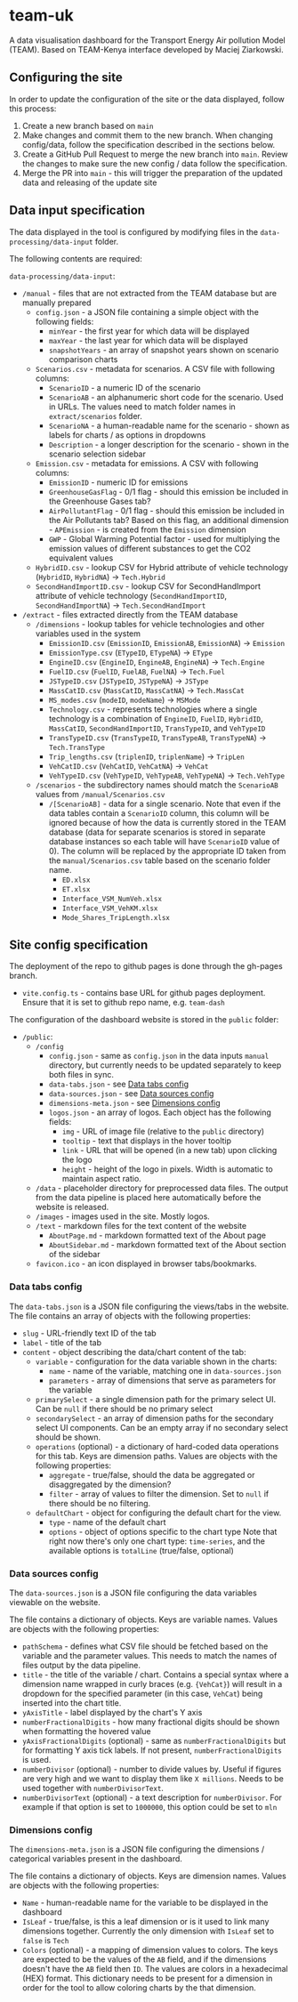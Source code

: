 # team-uk

A data visualisation dashboard for the Transport Energy Air pollution Model (TEAM). Based on TEAM-Kenya interface developed by Maciej Ziarkowski.

## Configuring the site

In order to update the configuration of the site or the data displayed, follow this process:

1. Create a new branch based on `main`
2. Make changes and commit them to the new branch. When changing config/data, follow the specification described in the sections below.
3. Create a GitHub Pull Request to merge the new branch into `main`. Review the changes to make sure the new config / data follow the specification.
4. Merge the PR into `main` - this will trigger the preparation of the updated data and releasing of the update site

## Data input specification

The data displayed in the tool is configured by modifying files in the `data-processing/data-input` folder.

The following contents are required:

`data-processing/data-input`:

- `/manual` - files that are not extracted from the TEAM database but are manually prepared
  - `config.json` - a JSON file containing a simple object with the following fields:
    - `minYear` - the first year for which data will be displayed
    - `maxYear` - the last year for which data will be displayed
    - `snapshotYears` - an array of snapshot years shown on scenario comparison charts
  - `Scenarios.csv` - metadata for scenarios. A CSV file with following columns:
    - `ScenarioID` - a numeric ID of the scenario
    - `ScenarioAB` - an alphanumeric short code for the scenario. Used in URLs. The values need to match folder names in `extract/scenarios` folder.
    - `ScenarioNA` - a human-readable name for the scenario - shown as labels for charts / as options in dropdowns
    - `Description` - a longer description for the scenario - shown in the scenario selection sidebar
  - `Emission.csv` - metadata for emissions. A CSV with following columns:
    - `EmissionID` - numeric ID for emissions
    - `GreenhouseGasFlag` - 0/1 flag - should this emission be included in the Greenhouse Gases tab?
    - `AirPollutantFlag` - 0/1 flag - should this emission be included in the Air Pollutants tab? Based on this flag, an additional dimension - `APEmission` - is created from the `Emission` dimension
    - `GWP` - Global Warming Potential factor - used for multiplying the emission values of different substances to get the CO2 equivalent values
  - `HybridID.csv` - lookup CSV for Hybrid attribute of vehicle technology (`HybridID`, `HybridNA`) -> `Tech.Hybrid`
  - `SecondHandImportID.csv` - lookup CSV for SecondHandImport attribute of vehicle technology (`SecondHandImportID`, `SecondHandImportNA`) -> `Tech.SecondHandImport`
- `/extract` - files extracted directly from the TEAM database
  - `/dimensions` - lookup tables for vehicle technologies and other variables used in the system
    - `EmissionID.csv` (`EmissionID`, `EmissionAB`, `EmissionNA`) -> `Emission`
    - `EmissionType.csv` (`ETypeID`, `ETypeNA`) -> `EType`
    - `EngineID.csv` (`EngineID`, `EngineAB`, `EngineNA`) -> `Tech.Engine`
    - `FuelID.csv` (`FuelID`, `FuelAB`, `FuelNA`) -> `Tech.Fuel`
    - `JSTypeID.csv` (`JSTypeID`, `JSTypeNA`) -> `JSType`
    - `MassCatID.csv` (`MassCatID`, `MassCatNA`) -> `Tech.MassCat`
    - `MS_modes.csv` (`modeID`, `modeName`) -> `MSMode`
    - `Technology.csv` - represents technologies where a single technology is a combination of `EngineID`, `FuelID`, `HybridID`, `MassCatID`, `SecondHandImportID`, `TransTypeID`, and `VehTypeID`
    - `TransTypeID.csv` (`TransTypeID`, `TransTypeAB`, `TransTypeNA`) -> `Tech.TransType`
    - `Trip_lengths.csv` (`triplenID`, `triplenName`) -> `TripLen`
    - `VehCatID.csv` (`VehCatID`, `VehCatNA`) -> `VehCat`
    - `VehTypeID.csv` (`VehTypeID`, `VehTypeAB`, `VehTypeNA`) -> `Tech.VehType`
  - `/scenarios` - the subdirectory names should match the `ScenarioAB` values from `/manual/Scenarios.csv`
    - `/[ScenarioAB]` - data for a single scenario. Note that even if the data tables contain a `ScenarioID` column, this column will be ignored because of how the data is currently stored in the TEAM database (data for separate scenarios is stored in separate database instances so each table will have `ScenarioID` value of 0). The column will be replaced by the appropriate ID taken from the `manual/Scenarios.csv` table based on the scenario folder name.
      - `ED.xlsx`
      - `ET.xlsx`
      - `Interface_VSM_NumVeh.xlsx`
      - `Interface_VSM_VehKM.xlsx`
      - `Mode_Shares_TripLength.xlsx`

## Site config specification

The deployment of the repo to github pages is done through the gh-pages branch.
- `vite.config.ts` - contains base URL for github pages deployment. Ensure that it is set to github repo name, e.g. `team-dash`

The configuration of the dashboard website is stored in the `public` folder:

- `/public`:
  - `/config`
    - `config.json` - same as `config.json` in the data inputs `manual` directory, but currently needs to be updated separately to keep both files in sync.
    - `data-tabs.json` - see [Data tabs config](#data-tabs-config)
    - `data-sources.json` - see [Data sources config](#data-sources-config)
    - `dimensions-meta.json` - see [Dimensions config](#dimensions-config)
    - `logos.json` - an array of logos. Each object has the following fields:
      - `img` - URL of image file (relative to the `public` directory)
      - `tooltip` - text that displays in the hover tooltip
      - `link` - URL that will be opened (in a new tab) upon clicking the logo
      - `height` - height of the logo in pixels. Width is automatic to maintain aspect ratio.
  - `/data` - placeholder directory for preprocessed data files. The output from the data pipeline is placed here automatically before the website is released.
  - `/images` - images used in the site. Mostly logos.
  - `/text` - markdown files for the text content of the website
    - `AboutPage.md` - markdown formatted text of the About page
    - `AboutSidebar.md` - markdown formatted text of the About section of the sidebar
  - `favicon.ico` - an icon displayed in browser tabs/bookmarks.

### Data tabs config

The `data-tabs.json` is a JSON file configuring the views/tabs in the website.
The file contains an array of objects with the following properties:

- `slug` - URL-friendly text ID of the tab
- `label` - title of the tab
- `content` - object describing the data/chart content of the tab:
  - `variable` - configuration for the data variable shown in the charts:
    - `name` - name of the variable, matching one in `data-sources.json`
    - `parameters` - array of dimensions that serve as parameters for the variable
  - `primarySelect` - a single dimension path for the primary select UI. Can be `null` if there should be no primary select
  - `secondarySelect` - an array of dimension paths for the secondary select UI components. Can be an empty array if no secondary select should be shown.
  - `operations` (optional) - a dictionary of hard-coded data operations for this tab. Keys are dimension paths. Values are objects with the following properties:
    - `aggregate` - true/false, should the data be aggregated or disaggregated by the dimension?
    - `filter` - array of values to filter the dimension. Set to `null` if there should be no filtering.
  - `defaultChart` - object for configuring the default chart for the view.
    - `type` - name of the default chart
    - `options` - object of options specific to the chart type
      Note that right now there's only one chart type: `time-series`, and the available options is `totalLine` (true/false, optional)

### Data sources config

The `data-sources.json` is a JSON file configuring the data variables viewable on the website.

The file contains a dictionary of objects. Keys are variable names. Values are objects with the following properties:

- `pathSchema` - defines what CSV file should be fetched based on the variable and the parameter values. This needs to match the names of files output by the data pipeline.
- `title` - the title of the variable / chart. Contains a special syntax where a dimension name wrapped in curly braces (e.g. `{VehCat}`) will result in a dropdown for the specified parameter (in this case, `VehCat`) being inserted into the chart title.
- `yAxisTitle` - label displayed by the chart's Y axis
- `numberFractionalDigits` - how many fractional digits should be shown when formatting the hovered value
- `yAxisFractionalDigits` (optional) - same as `numberFractionalDigits` but for formatting Y axis tick labels. If not present, `numberFractionalDigits` is used.
- `numberDivisor` (optional) - number to divide values by. Useful if figures are very high and we want to display them like `X millions`. Needs to be used together with `numberDivisorText`.
- `numberDivisorText` (optional) - a text description for `numberDivisor`. For example if that option is set to `1000000`, this option could be set to `mln`

### Dimensions config

The `dimensions-meta.json` is a JSON file configuring the dimensions / categorical variables present in the dashboard.

The file contains a dictionary of objects. Keys are dimension names. Values are objects with the following properties:

- `Name` - human-readable name for the variable to be displayed in the dashboard
- `IsLeaf` - true/false, is this a leaf dimension or is it used to link many dimensions together. Currently the only dimension with `IsLeaf` set to `false` is `Tech`
- `Colors` (optional) - a mapping of dimension values to colors. The keys are expected to be the values of the `AB` field, and if the dimensions doesn't have the `AB` field then `ID`. The values are colors in a hexadecimal (HEX) format. This dictionary needs to be present for a dimension in order for the tool to allow coloring charts by the that dimension.
